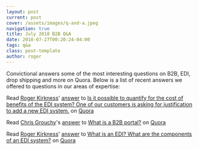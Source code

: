 ```yaml
---
layout: post
current: post
cover: /assets/images/q-and-a.jpeg
navigation: true
title: July 2018 B2B Q&A
date: 2018-07-27T00:20:24-04:00
tags: q&a
class: post-template
author: roger
---
```


Convictional answers some of the most interesting questions on B2B, EDI, drop shipping and more on Quora. Below is a list of recent answers we offered to questions in our areas of expertise:

<span class='quora-content-embed' data-name='Is-it-possible-to-quantify-for-the-cost-of-benefits-of-the-EDI-system-One-of-our-customers-is-asking-for-justification-to-add-a-new-EDI-system/answer/Roger-Kirkness'>Read <a class='quora-content-link' data-width='560' data-height='260' href='https://www.quora.com/Is-it-possible-to-quantify-for-the-cost-of-benefits-of-the-EDI-system-One-of-our-customers-is-asking-for-justification-to-add-a-new-EDI-system/answer/Roger-Kirkness' data-type='answer' data-id='92978323' data-key='424309987d850cf0e9f39e1357698a87' load-full-answer='False' data-embed='nbyzeum'><a href='https://www.quora.com/Roger-Kirkness'>Roger Kirkness</a>&#039; <a href='/Is-it-possible-to-quantify-for-the-cost-of-benefits-of-the-EDI-system-One-of-our-customers-is-asking-for-justification-to-add-a-new-EDI-system#ans92978323'>answer</a> to <a href='/Is-it-possible-to-quantify-for-the-cost-of-benefits-of-the-EDI-system-One-of-our-customers-is-asking-for-justification-to-add-a-new-EDI-system' ref='canonical'><span class="rendered_qtext">Is it possible to quantify for the cost of benefits of the EDI system? One of our customers is asking for justification to add a new EDI system.</span></a></a> on <a href='https://www.quora.com'>Quora</a><script type="text/javascript" src="https://www.quora.com/widgets/content"></script></span>

<span class='quora-content-embed' data-name='What-is-a-B2B-portal/answer/Chris-Grouchy'>Read <a class='quora-content-link' data-width='560' data-height='260' href='https://www.quora.com/What-is-a-B2B-portal/answer/Chris-Grouchy' data-type='answer' data-id='93008123' data-key='1fb7b467986ac2ccaee8c792ff5968bc' load-full-answer='False' data-embed='pknekgt'><a href='https://www.quora.com/Chris-Grouchy'>Chris Grouchy</a>&#039;s <a href='/What-is-a-B2B-portal#ans93008123'>answer</a> to <a href='/What-is-a-B2B-portal' ref='canonical'><span class="rendered_qtext">What is a B2B portal?</span></a></a> on <a href='https://www.quora.com'>Quora</a><script type="text/javascript" src="https://www.quora.com/widgets/content"></script></span>

<span class='quora-content-embed' data-name='What-is-an-EDI-What-are-the-components-of-an-EDI-system/answer/Roger-Kirkness'>Read <a class='quora-content-link' data-width='560' data-height='260' href='https://www.quora.com/What-is-an-EDI-What-are-the-components-of-an-EDI-system/answer/Roger-Kirkness' data-type='answer' data-id='93340174' data-key='8827fc373ef5e9ecf1344678a5126bc8' load-full-answer='False' data-embed='nbyzeum'><a href='https://www.quora.com/Roger-Kirkness'>Roger Kirkness</a>&#039; <a href='/What-is-an-EDI-What-are-the-components-of-an-EDI-system#ans93340174'>answer</a> to <a href='/What-is-an-EDI-What-are-the-components-of-an-EDI-system' ref='canonical'><span class="rendered_qtext">What is an EDI? What are the components of an EDI system?</span></a></a> on <a href='https://www.quora.com'>Quora</a><script type="text/javascript" src="https://www.quora.com/widgets/content"></script></span>